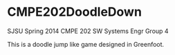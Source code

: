 CMPE202DoodleDown
=================
SJSU Spring 2014
CMPE 202 SW Systems Engr
Group 4

This is a doodle jump like game designed in Greenfoot.
